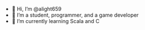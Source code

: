 - 👋 Hi, I’m @alight659
- 👀 I’m a student, programmer, and a game developer
- 🌱 I’m currently learning Scala and C
<!---
- 📫 How to reach me @gmail.com

alight659/alight659 is a ✨ special ✨ repository because its `README.md` (this file) appears on your GitHub profile.
You can click the Preview link to take a look at your changes.
--->
